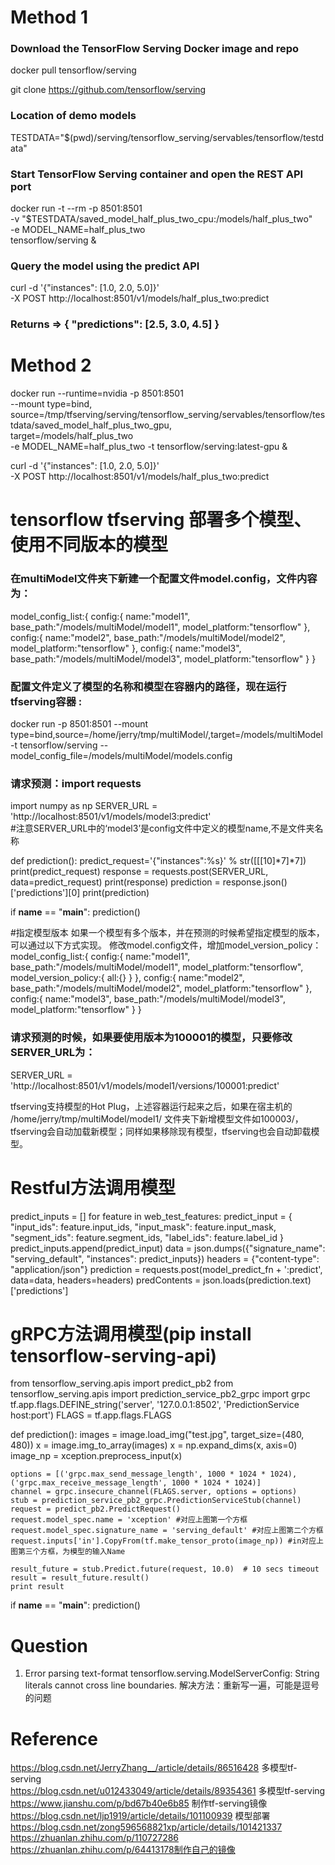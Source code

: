 # Method 1
### Download the TensorFlow Serving Docker image and repo
docker pull tensorflow/serving

git clone https://github.com/tensorflow/serving
### Location of demo models
TESTDATA="$(pwd)/serving/tensorflow_serving/servables/tensorflow/testdata"

### Start TensorFlow Serving container and open the REST API port
docker run -t --rm -p 8501:8501 \
    -v "$TESTDATA/saved_model_half_plus_two_cpu:/models/half_plus_two" \
    -e MODEL_NAME=half_plus_two \
    tensorflow/serving &

### Query the model using the predict API
curl -d '{"instances": [1.0, 2.0, 5.0]}' \
    -X POST http://localhost:8501/v1/models/half_plus_two:predict

### Returns => { "predictions": [2.5, 3.0, 4.5] }

# Method 2
docker run --runtime=nvidia -p 8501:8501 \
--mount type=bind,\
source=/tmp/tfserving/serving/tensorflow_serving/servables/tensorflow/testdata/saved_model_half_plus_two_gpu,\
target=/models/half_plus_two \
  -e MODEL_NAME=half_plus_two -t tensorflow/serving:latest-gpu &

curl -d '{"instances": [1.0, 2.0, 5.0]}' \
  -X POST http://localhost:8501/v1/models/half_plus_two:predict


# tensorflow tfserving 部署多个模型、使用不同版本的模型
### 在multiModel文件夹下新建一个配置文件model.config，文件内容为：
model_config_list:{
    config:{
      name:"model1",
      base_path:"/models/multiModel/model1",
      model_platform:"tensorflow"
    },
    config:{
      name:"model2",
      base_path:"/models/multiModel/model2",
      model_platform:"tensorflow"
    },
    config:{
      name:"model3",
      base_path:"/models/multiModel/model3",
      model_platform:"tensorflow"
    } 
}

### 配置文件定义了模型的名称和模型在容器内的路径，现在运行tfserving容器 :
docker run -p 8501:8501 --mount type=bind,source=/home/jerry/tmp/multiModel/,target=/models/multiModel \
 -t tensorflow/serving --model_config_file=/models/multiModel/models.config

### 请求预测：import requests 
import numpy as np 
SERVER_URL = 'http://localhost:8501/v1/models/model3:predict'  
#注意SERVER_URL中的‘model3’是config文件中定义的模型name,不是文件夹名称

def prediction(): 
    predict_request='{"instances":%s}' % str([[[10]*7]*7]) 
    print(predict_request) 
    response = requests.post(SERVER_URL, data=predict_request) 
    print(response)
    prediction = response.json()['predictions'][0] 
    print(prediction) 

if __name__ == "__main__": 
    prediction()

#指定模型版本
如果一个模型有多个版本，并在预测的时候希望指定模型的版本，可以通过以下方式实现。
修改model.config文件，增加model_version_policy：
model_config_list:{
    config:{
      name:"model1",
      base_path:"/models/multiModel/model1",
      model_platform:"tensorflow",
      model_version_policy:{
        all:{}
      }
    },
    config:{
      name:"model2",
      base_path:"/models/multiModel/model2",
      model_platform:"tensorflow"
    },
    config:{
      name:"model3",
      base_path:"/models/multiModel/model3",
      model_platform:"tensorflow"
    } 
}

### 请求预测的时候，如果要使用版本为100001的模型，只要修改SERVER_URL为：
SERVER_URL = 'http://localhost:8501/v1/models/model1/versions/100001:predict' 

tfserving支持模型的Hot Plug，上述容器运行起来之后，如果在宿主机的 /home/jerry/tmp/multiModel/model1/ 文件夹下新增模型文件如100003/，tfserving会自动加载新模型；同样如果移除现有模型，tfserving也会自动卸载模型。
# Restful方法调用模型
predict_inputs = []
for feature in web_test_features:
    predict_input = {
        "input_ids": feature.input_ids,
        "input_mask": feature.input_mask,
        "segment_ids": feature.segment_ids,
        "label_ids": feature.label_id
    }
    predict_inputs.append(predict_input)
data = json.dumps({"signature_name": "serving_default", "instances": predict_inputs})
headers = {"content-type": "application/json"}
prediction = requests.post(model_predict_fn + ':predict', data=data, headers=headers)
predContents = json.loads(prediction.text)['predictions']

# gRPC方法调用模型(pip install tensorflow-serving-api)

from tensorflow_serving.apis import predict_pb2
from tensorflow_serving.apis import prediction_service_pb2_grpc
import grpc
tf.app.flags.DEFINE_string('server', '127.0.0.1:8502', 'PredictionService host:port')
FLAGS = tf.app.flags.FLAGS

def prediction():
    images = image.load_img("test.jpg", target_size=(480, 480))
    x = image.img_to_array(images)
    x = np.expand_dims(x, axis=0)
    image_np = xception.preprocess_input(x)

    options = [('grpc.max_send_message_length', 1000 * 1024 * 1024), ('grpc.max_receive_message_length', 1000 * 1024 * 1024)]
    channel = grpc.insecure_channel(FLAGS.server, options = options)
    stub = prediction_service_pb2_grpc.PredictionServiceStub(channel)
    request = predict_pb2.PredictRequest()
    request.model_spec.name = 'xception' #对应上图第一个方框
    request.model_spec.signature_name = 'serving_default' #对应上图第二个方框
    request.inputs['in'].CopyFrom(tf.make_tensor_proto(image_np)) #in对应上图第三个方框，为模型的输入Name

    result_future = stub.Predict.future(request, 10.0)  # 10 secs timeout
    result = result_future.result()
    print result

if __name__ == "__main__":
    prediction()
# Question
1. Error parsing text-format tensorflow.serving.ModelServerConfig: String literals cannot cross line boundaries.
解决方法：重新写一遍，可能是逗号的问题

# Reference
https://blog.csdn.net/JerryZhang__/article/details/86516428   多模型tf-serving  
https://blog.csdn.net/u012433049/article/details/89354361  多模型tf-serving  
https://www.jianshu.com/p/bd67b40e6b85      制作tf-serving镜像  
https://blog.csdn.net/ljp1919/article/details/101100939  模型部署  
https://blog.csdn.net/zong596568821xp/article/details/101421337
https://zhuanlan.zhihu.com/p/110727286
https://zhuanlan.zhihu.com/p/64413178制作自己的镜像
